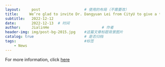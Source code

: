 ```yaml
---
layout:     post   				    # 使用的布局（不需要改）
title:     We’re glad to invite Dr. Dangyuan Lei from CityU to give a talk on cavity-enhanced light-matter interactions.	# 标题 
subtitle:   2022-12-12
date:       2022-12-13	# 时间
author:     JialinHe						# 作者
header-img: img/post-bg-2015.jpg 	#这篇文章标题背景图片
catalog: true 						# 是否归档
tags:								#标签
    - News
---
```

For more information, click [here](https://www.hitsz.edu.cn/article/view/id-137361.html)
